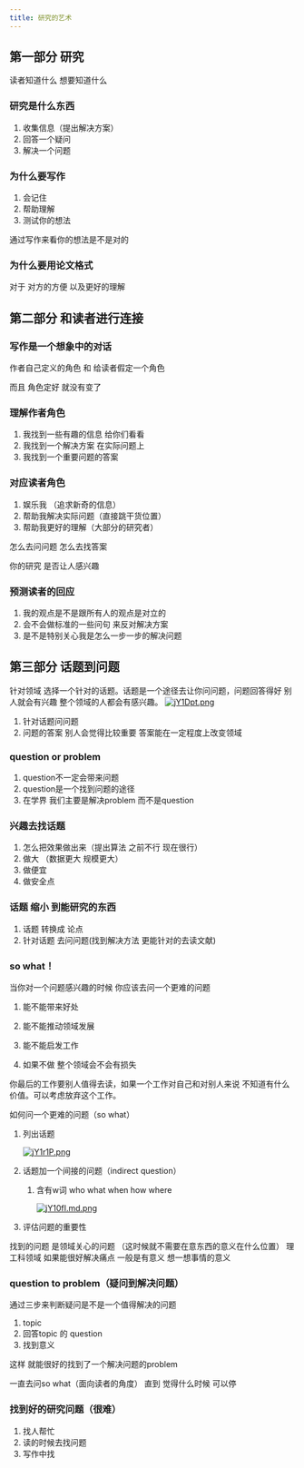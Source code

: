```yaml
---
title: 研究的艺术
---
```


## 第一部分 研究

读者知道什么 想要知道什么

### 研究是什么东西

1. 收集信息（提出解决方案）
2. 回答一个疑问
3. 解决一个问题

### 为什么要写作

1. 会记住 
2. 帮助理解
3. 测试你的想法

通过写作来看你的想法是不是对的

### 为什么要用论文格式

对于 对方的方便 以及更好的理解

## 第二部分 和读者进行连接

### 写作是一个想象中的对话

作者自己定义的角色 和 给读者假定一个角色

而且 角色定好 就没有变了

### 理解作者角色

1. 我找到一些有趣的信息 给你们看看
2. 我找到一个解决方案 在实际问题上
3. 我找到一个重要问题的答案

### 对应读者角色

1. 娱乐我 （追求新奇的信息）
2. 帮助我解决实际问题（直接跳干货位置）
3. 帮助我更好的理解（大部分的研究者）

怎么去问问题 怎么去找答案

你的研究 是否让人感兴趣

### 预测读者的回应

1. 我的观点是不是跟所有人的观点是对立的
2. 会不会做标准的一些问句 来反对解决方案
3. 是不是特别关心我是怎么一步一步的解决问题

## 第三部分 话题到问题

针对领域 选择一个针对的话题。话题是一个途径去让你问问题，问题回答得好 别人就会有兴趣 整个领域的人都会有感兴趣。
[![jY1Dpt.png](https://s1.ax1x.com/2022/07/04/jY1Dpt.png)](https://imgtu.com/i/jY1Dpt)

1. 针对话题问问题
2. 问题的答案 别人会觉得比较重要 答案能在一定程度上改变领域

### question or problem

1. question不一定会带来问题
2. question是一个找到问题的途径
3. 在学界 我们主要是解决problem 而不是question

### 兴趣去找话题

1. 怎么把效果做出来（提出算法 之前不行 现在很行）
2. 做大 （数据更大 规模更大）
3. 做便宜 
4. 做安全点

### 话题 缩小 到能研究的东西

1. 话题 转换成 论点
2. 针对话题 去问问题(找到解决方法 更能针对的去读文献)

### so what！

当你对一个问题感兴趣的时候 你应该去问一个更难的问题

1. 能不能带来好处

2. 能不能推动领域发展

3. 能不能启发工作

4. 如果不做 整个领域会不会有损失

你最后的工作要别人值得去读，如果一个工作对自己和对别人来说 不知道有什么价值。可以考虑放弃这个工作。

如何问一个更难的问题（so what）

1. 列出话题

   [![jY1r1P.png](https://s1.ax1x.com/2022/07/04/jY1r1P.png)](https://imgtu.com/i/jY1r1P)
3. 话题加一个间接的问题（indirect question）

   1. 含有w词 who what when how where
   
      [![jY10fI.md.png](https://s1.ax1x.com/2022/07/04/jY10fI.md.png)](https://imgtu.com/i/jY10fI)
4. 评估问题的重要性 

找到的问题 是领域关心的问题 （这时候就不需要在意东西的意义在什么位置）
理工科领域 如果能很好解决痛点 一般是有意义 想一想事情的意义

### question to problem（疑问到解决问题）

通过三步来判断疑问是不是一个值得解决的问题

1. topic
2. 回答topic 的 question
3. 找到意义

这样 就能很好的找到了一个解决问题的problem

一直去问so what（面向读者的角度） 直到 觉得什么时候 可以停 

### 找到好的研究问题（很难）

1. 找人帮忙
2. 读的时候去找问题
3. 写作中找





